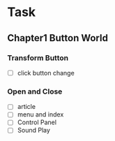 # Task

<!--Notionページのクローンという形-->

## Chapter1 Button World
### Transform Button

<!-- 
  押したら違うボタンに変わっている
  open and closeの最も根部分となるものです。
 -->
- [ ] click button change
### Open and Close 

- [ ] article 
- [ ] menu and index
- [ ] Control Panel
- [ ] Sound Play
